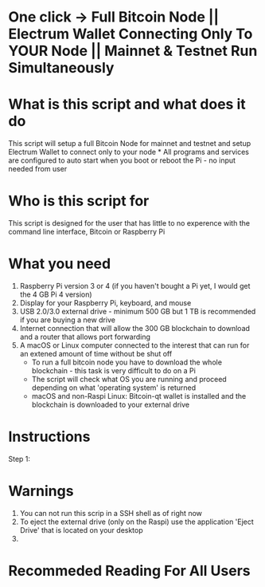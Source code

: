 # One click -> Full Bitcoin Node || Electrum Wallet Connecting Only To YOUR Node || Mainnet & Testnet Run Simultaneously


# What is this script and what does it do
This script will setup a full Bitcoin Node for mainnet and testnet and setup Electrum Wallet to connect only to your node
    * All programs and services are configured to auto start when you boot or reboot the Pi - no input needed from user


# Who is this script for 
This script is designed for the user that has little to no experence with the command line interface, Bitcoin or Raspberry Pi

# What you need
1. Raspberry Pi version 3 or 4 (if you haven't bought a Pi yet, I would get the 4 GB Pi 4 version)
2. Display for your Raspberry Pi, keyboard, and mouse
3. USB 2.0/3.0 external drive - minimum 500 GB but 1 TB is recommended if you are buying a new drive
4. Internet connection that will allow the 300 GB blockchain to download and a router that allows port forwarding 
5. A macOS or Linux computer connected to the interest that can run for an extened amount of time without be shut off
    * To run a full bitcoin node you have to download the whole blockchain - this task is very difficult to do on a Pi
    * The script will check what OS you are running and proceed depending on what 'operating system' is returned
    * macOS and non-Raspi Linux: Bitcoin-qt wallet is installed and the blockchain is downloaded to your external drive 


# Instructions
Step 1:  


# Warnings  
1. You can not run this scrip in a SSH shell as of right now
2. To eject the external drive (only on the Raspi) use the application 'Eject Drive' that is located on your desktop
3. 


# Recommeded Reading For All Users 



